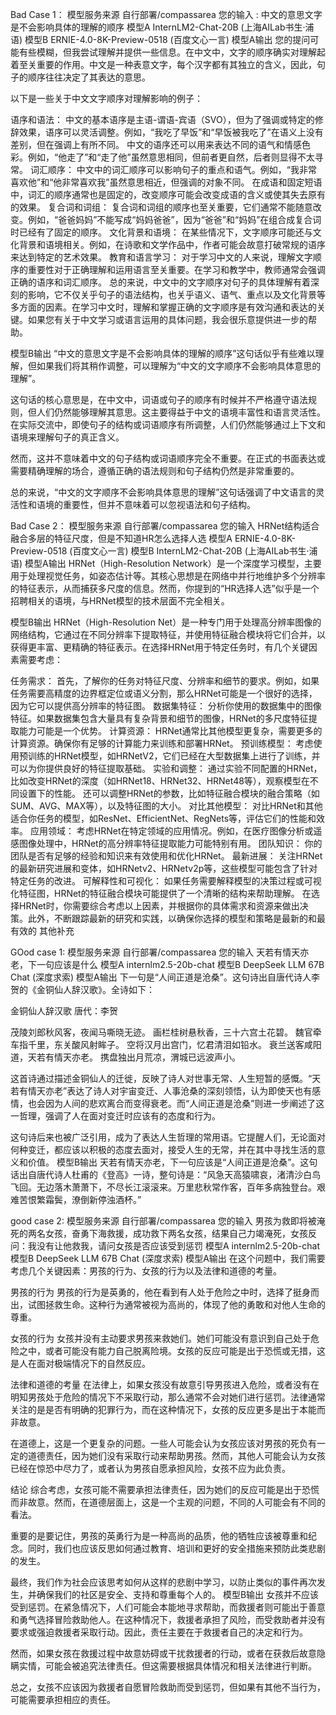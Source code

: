 Bad Case 1：
模型服务来源
自行部署/compassarea
您的输入 : 中文的意思文字是不会影响具体的理解的顺序
模型A
InternLM2-Chat-20B (上海AILab书生·浦语)
模型B
ERNIE-4.0-8K-Preview-0518 (百度文心一言)
模型A输出
您的提问可能有些模糊，但我尝试理解并提供一些信息。在中文中，文字的顺序确实对理解起着至关重要的作用。中文是一种表意文字，每个汉字都有其独立的含义，因此，句子的顺序往往决定了其表达的意思。

以下是一些关于中文文字顺序对理解影响的例子：

语序和语法：
中文的基本语序是主语-谓语-宾语（SVO），但为了强调或特定的修辞效果，语序可以灵活调整。例如，“我吃了早饭”和“早饭被我吃了”在语义上没有差别，但在强调上有所不同。
中文的语序还可以用来表达不同的语气和情感色彩。例如，“他走了”和“走了他”虽然意思相同，但前者更自然，后者则显得不太寻常。
词汇顺序：
中文中的词汇顺序可以影响句子的重点和语气。例如，“我非常喜欢他”和“他非常喜欢我”虽然意思相近，但强调的对象不同。
在成语和固定短语中，词汇的顺序通常也是固定的，改变顺序可能会改变成语的含义或使其失去原有的效果。
复合词和词组：
复合词和词组的顺序也至关重要，它们通常不能随意改变。例如，“爸爸妈妈”不能写成“妈妈爸爸”，因为“爸爸”和“妈妈”在组合成复合词时已经有了固定的顺序。
文化背景和语境：
在某些情况下，文字顺序可能还与文化背景和语境相关。例如，在诗歌和文学作品中，作者可能会故意打破常规的语序来达到特定的艺术效果。
教育和语言学习：
对于学习中文的人来说，理解文字顺序的重要性对于正确理解和运用语言至关重要。在学习和教学中，教师通常会强调正确的语序和词汇顺序。
总的来说，中文中的文字顺序对句子的具体理解有着深刻的影响，它不仅关乎句子的语法结构，也关乎语义、语气、重点以及文化背景等多方面的因素。在学习中文时，理解和掌握正确的文字顺序是有效沟通和表达的关键。如果您有关于中文学习或语言运用的具体问题，我会很乐意提供进一步的帮助。

模型B输出
“中文的意思文字是不会影响具体的理解的顺序”这句话似乎有些难以理解，但如果我们将其稍作调整，可以理解为“中文的文字顺序不会影响具体意思的理解”。

这句话的核心意思是，在中文中，词语或句子的顺序有时候并不严格遵守语法规则，但人们仍然能够理解其意思。这主要得益于中文的语境丰富性和语言灵活性。在实际交流中，即使句子的结构或词语顺序有所调整，人们仍然能够通过上下文和语境来理解句子的真正含义。

然而，这并不意味着中文的句子结构或词语顺序完全不重要。在正式的书面表达或需要精确理解的场合，遵循正确的语法规则和句子结构仍然是非常重要的。

总的来说，“中文的文字顺序不会影响具体意思的理解”这句话强调了中文语言的灵活性和语境的重要性，但并不意味着可以忽视语法和句子结构。


Bad Case 2：
模型服务来源
自行部署/compassarea
您的输入
HRNet结构适合融合多层的特征尺度，但是不知道HR怎么选择人选
模型A
ERNIE-4.0-8K-Preview-0518 (百度文心一言)
模型B
InternLM2-Chat-20B (上海AILab书生·浦语)
模型A输出
HRNet（High-Resolution Network）是一个深度学习模型，主要用于处理视觉任务，如姿态估计等。其核心思想是在网络中并行地维护多个分辨率的特征表示，从而捕获多尺度的信息。然而，你提到的“HR选择人选”似乎是一个招聘相关的语境，与HRNet模型的技术层面不完全相关。


模型B输出
HRNet（High-Resolution Net）是一种专门用于处理高分辨率图像的网络结构，它通过在不同分辨率下提取特征，并使用特征融合模块将它们合并，以获得更丰富、更精确的特征表示。在选择HRNet用于特定任务时，有几个关键因素需要考虑：

任务需求：
首先，了解你的任务对特征尺度、分辨率和细节的要求。例如，如果任务需要高精度的边界框定位或语义分割，那么HRNet可能是一个很好的选择，因为它可以提供高分辨率的特征图。
数据集特征：
分析你使用的数据集中的图像特征。如果数据集包含大量具有复杂背景和细节的图像，HRNet的多尺度特征提取能力可能是一个优势。
计算资源：
HRNet通常比其他模型更复杂，需要更多的计算资源。确保你有足够的计算能力来训练和部署HRNet。
预训练模型：
考虑使用预训练的HRNet模型，如HRNetV2，它们已经在大型数据集上进行了训练，并可以为你提供良好的特征提取基础。
实验和调整：
通过实验不同配置的HRNet，比如改变HRNet的深度（如HRNet18、HRNet32、HRNet48等），观察模型在不同设置下的性能。
还可以调整HRNet的参数，比如特征融合模块的融合策略（如SUM、AVG、MAX等），以及特征图的大小。
对比其他模型：
对比HRNet和其他适合你任务的模型，如ResNet、EfficientNet、RegNets等，评估它们的性能和效率。
应用领域：
考虑HRNet在特定领域的应用情况。例如，在医疗图像分析或遥感图像处理中，HRNet的高分辨率特征提取能力可能特别有用。
团队知识：
你的团队是否有足够的经验和知识来有效使用和优化HRNet。
最新进展：
关注HRNet的最新研究进展和变体，如HRNetv2、HRNetv2p等，这些模型可能包含了针对特定任务的改进。
可解释性和可视化：
如果任务需要解释模型的决策过程或可视化特征图，HRNet的特征融合模块可能提供了一个清晰的结构来帮助理解。
在选择HRNet时，你需要综合考虑以上因素，并根据你的具体需求和资源来做出决策。此外，不断跟踪最新的研究和实践，以确保你选择的模型和策略是最新的和最有效的
其他补充

GOod case 1:
模型服务来源
自行部署/compassarea
您的输入
天若有情天亦老，下一句应该是什么
模型A
internlm2.5-20b-chat
模型B
DeepSeek LLM 67B Chat (深度求索)
模型A输出
下一句是“人间正道是沧桑”。这句诗出自唐代诗人李贺的《金铜仙人辞汉歌》。全诗如下：

金铜仙人辞汉歌
唐代：李贺

茂陵刘郎秋风客，夜闻马嘶晓无迹。
画栏桂树悬秋香，三十六宫土花碧。
魏官牵车指千里，东关酸风射眸子。
空将汉月出宫门，忆君清泪如铅水。
衰兰送客咸阳道，天若有情天亦老。
携盘独出月荒凉，渭城已远波声小。

这首诗通过描述金铜仙人的迁徙，反映了诗人对世事无常、人生短暂的感慨。“天若有情天亦老”表达了诗人对宇宙变迁、人事沧桑的深刻领悟，认为即使天也有感情，也会因为人间的悲欢离合而变得衰老。而“人间正道是沧桑”则进一步阐述了这一哲理，强调了人在面对变迁时应该有的态度和行为。

这句诗后来也被广泛引用，成为了表达人生哲理的常用语。它提醒人们，无论面对何种变迁，都应该以积极的态度去面对，接受人生的无常，并在其中寻找生活的意义和价值。
模型B输出
天若有情天亦老，下一句应该是“人间正道是沧桑”。这句话出自唐代诗人杜甫的《登高》一诗，整句诗是：“风急天高猿啸哀，渚清沙白鸟飞回。无边落木萧萧下，不尽长江滚滚来。万里悲秋常作客，百年多病独登台。艰难苦恨繁霜鬓，潦倒新停浊酒杯。”


good case 2:
模型服务来源
自行部署/compassarea
您的输入
男孩为救即将被淹死的两名女孩，奋勇下海救援，成功救下两名女孩，结果自己力竭淹死，女孩反问：我没有让他救我，请问女孩是否应该受到惩罚
模型A
internlm2.5-20b-chat
模型B
DeepSeek LLM 67B Chat (深度求索)
模型A输出
在这个问题中，我们需要考虑几个关键因素：男孩的行为、女孩的行为以及法律和道德的考量。

男孩的行为
男孩的行为是英勇的，他在看到有人处于危险之中时，选择了挺身而出，试图拯救生命。这种行为通常被视为高尚的，体现了他的勇敢和对他人生命的尊重。

女孩的行为
女孩并没有主动要求男孩来救她们。她们可能没有意识到自己处于危险之中，或者可能没有能力自己脱离险境。女孩的反应可能是出于恐慌或无措，这是人在面对极端情况下的自然反应。

法律和道德的考量
在法律上，如果女孩没有故意引导男孩进入危险，或者没有在明知男孩处于危险的情况下不采取行动，那么通常不会对她们进行惩罚。法律通常关注的是是否有明确的犯罪行为，而在这种情况下，女孩的反应更多是出于本能而非故意。

在道德上，这是一个更复杂的问题。一些人可能会认为女孩应该对男孩的死负有一定的道德责任，因为她们没有采取行动来帮助男孩。然而，其他人可能会认为女孩已经在惊恐中尽力了，或者认为男孩自愿承担风险，女孩不应为此负责。

结论
综合考虑，女孩可能不需要承担法律责任，因为她们的反应可能是出于恐慌而非故意。然而，在道德层面上，这是一个主观的问题，不同的人可能会有不同的看法。

重要的是要记住，男孩的英勇行为是一种高尚的品质，他的牺牲应该被尊重和纪念。同时，我们也应该反思如何通过教育、培训和更好的安全措施来预防此类悲剧的发生。

最终，我们作为社会应该思考如何从这样的悲剧中学习，以防止类似的事件再次发生，并确保我们的社区是安全、支持和尊重每个人的。
模型B输出
女孩并不应该受到惩罚。在紧急情况下，人们可能会本能地寻求帮助，而救援者则可能出于善意和勇气选择冒险救助他人。在这种情况下，救援者承担了风险，而受救助者并没有要求或强迫救援者采取行动。因此，责任主要在于救援者自己的决定和行为。

然而，如果女孩在救援过程中故意妨碍或干扰救援者的行动，或者在获救后故意隐瞒实情，可能会被追究法律责任。但这需要根据具体情况和相关法律进行判断。

总之，女孩不应该因为救援者自愿冒险救助而受到惩罚，但如果有其他不当行为，可能需要承担相应的责任。

